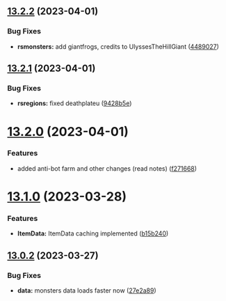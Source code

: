 ## [13.2.2](https://github.com/Torwent/WaspLib/compare/v13.2.1...v13.2.2) (2023-04-01)


### Bug Fixes

* **rsmonsters:** add giantfrogs, credits to UlyssesTheHillGiant ([4489027](https://github.com/Torwent/WaspLib/commit/4489027907cbd1ce1933f6bc0dff8e4f92b885fd))



## [13.2.1](https://github.com/Torwent/WaspLib/compare/v13.2.0...v13.2.1) (2023-04-01)


### Bug Fixes

* **rsregions:** fixed deathplateu ([9428b5e](https://github.com/Torwent/WaspLib/commit/9428b5e5366e80652ab7e35b917af002166c4dc6))



# [13.2.0](https://github.com/Torwent/WaspLib/compare/v13.1.0...v13.2.0) (2023-04-01)


### Features

* added anti-bot farm and other changes (read notes) ([f271668](https://github.com/Torwent/WaspLib/commit/f271668967afa5b9871c0359ae685ced29dfffcc))



# [13.1.0](https://github.com/Torwent/WaspLib/compare/v13.0.2...v13.1.0) (2023-03-28)


### Features

* **ItemData:** ItemData caching implemented ([b15b240](https://github.com/Torwent/WaspLib/commit/b15b24072e5d66a3ecbbb0e2578813050d6f767a))



## [13.0.2](https://github.com/Torwent/WaspLib/compare/v13.0.1...v13.0.2) (2023-03-27)


### Bug Fixes

* **data:** monsters data loads faster now ([27e2a89](https://github.com/Torwent/WaspLib/commit/27e2a89271b9879152ff1bb2b0950345314bf7fe))



